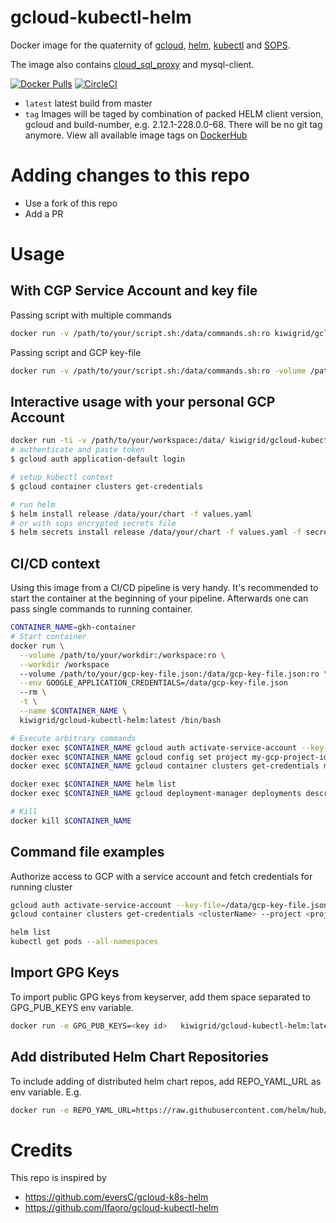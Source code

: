 # gcloud-kubectl-helm
Docker image for the quaternity of [gcloud](https://cloud.google.com/sdk/docs/), [helm](https://www.helm.sh), [kubectl](https://kubernetes.io/docs/reference/kubectl/kubectl/) and [SOPS](https://github.com/mozilla/sops).

The image also contains [cloud_sql_proxy](https://cloud.google.com/sql/docs/mysql/sql-proxy) and mysql-client.

[![Docker Pulls](https://img.shields.io/docker/pulls/kiwigrid/gcloud-kubectl-helm.svg?style=plastic)](https://hub.docker.com/r/kiwigrid/gcloud-kubectl-helm/)
[![CircleCI](https://img.shields.io/circleci/project/github/kiwigrid/gcloud-kubectl-helm/master.svg?style=plastic)](https://circleci.com/gh/kiwigrid/gcloud-kubectl-helm)

- `latest` latest build from master
- `tag` Images will be taged by combination of packed HELM client version, gcloud and build-number, e.g. 2.12.1-228.0.0-68. There will be no git tag anymore. View all available image tags on [DockerHub](https://cloud.docker.com/u/kiwigrid/repository/docker/kiwigrid/gcloud-kubectl-helm/tags)

# Adding changes to this repo
* Use a fork of this repo
* Add a PR

# Usage

## With CGP Service Account and key file

Passing script with multiple commands
```bash
docker run -v /path/to/your/script.sh:/data/commands.sh:ro kiwigrid/gcloud-kubectl-helm
```

Passing script and GCP key-file
```bash
docker run -v /path/to/your/script.sh:/data/commands.sh:ro -volume /path/to/your/key-file.json:/data/gcp-key-file.json:ro kiwigrid/gcloud-kubectl-helm
```

## Interactive usage with your personal GCP Account

```bash
docker run -ti -v /path/to/your/workspace:/data/ kiwigrid/gcloud-kubectl-helm bash
# authenticate and paste token
$ gcloud auth application-default login

# setup kubectl context
$ gcloud container clusters get-credentials

# run helm
$ helm install release /data/your/chart -f values.yaml
# or with sops encrypted secrets file
$ helm secrets install release /data/your/chart -f values.yaml -f secrets.myapp.yaml
```

## CI/CD context
Using this image from a CI/CD pipeline is very handy.
It's recommended to start the container at the beginning of your pipeline.
Afterwards one can pass single commands to running container.

```bash
CONTAINER_NAME=gkh-container
# Start container
docker run \
  --volume /path/to/your/workdir:/workspace:ro \
  --workdir /workspace
  --volume /path/to/your/gcp-key-file.json:/data/gcp-key-file.json:ro \
  --env GOOGLE_APPLICATION_CREDENTIALS=/data/gcp-key-file.json
  --rm \
  -t \
  --name $CONTAINER_NAME \
  kiwigrid/gcloud-kubectl-helm:latest /bin/bash

# Execute arbitrary commands
docker exec $CONTAINER_NAME gcloud auth activate-service-account --key-file=/data/gcp-key-file.json
docker exec $CONTAINER_NAME gcloud config set project my-gcp-project-id
docker exec $CONTAINER_NAME gcloud container clusters get-credentials my-gke-cluster --project my-gcp-project-id --zone my-gke-zone

docker exec $CONTAINER_NAME helm list
docker exec $CONTAINER_NAME gcloud deployment-manager deployments describe my-deployment

# Kill
docker kill $CONTAINER_NAME
```

## Command file examples

Authorize access to GCP with a service account and fetch credentials for running cluster
```bash
gcloud auth activate-service-account --key-file=/data/gcp-key-file.json
gcloud container clusters get-credentials <clusterName> --project <projectId> [--region=<region> | --zone=<zone>]

helm list
kubectl get pods --all-namespaces
```

## Import GPG Keys

To import public GPG keys from keyserver, add them space separated to GPG_PUB_KEYS env variable.

```bash
docker run -e GPG_PUB_KEYS=<key id>   kiwigrid/gcloud-kubectl-helm:latest
```

## Add distributed Helm Chart Repositories

To include adding of distributed helm chart repos, add REPO_YAML_URL as env variable.
E.g.

```bash
docker run -e REPO_YAML_URL=https://raw.githubusercontent.com/helm/hub/master/config/repo-values.yaml kiwigrid/gcloud-kubectl-helm:latest
```

# Credits
This repo is inspired by
* https://github.com/eversC/gcloud-k8s-helm
* https://github.com/lfaoro/gcloud-kubectl-helm



